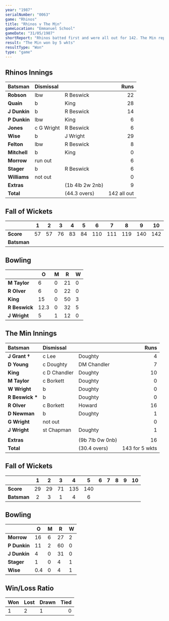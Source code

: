 ```yaml
---
year: "1987"
serialNumber: "0063" 
game: "Rhinos"
title: "Rhinos v The Min"
gameLocation: "Emmanuel School"
gameDate: "31/05/1987"
shortReport: "Rhinos batted first and were all out for 142. The Min replied with 143 for 5 wkts"
result: "The Min won by 5 wkts"
resultType: "Won"
type: "game"
---
```


## Rhinos Innings

| Batsman | Dismissal |  | Runs |
|:---|:---|---|---:|
| **Robson** | lbw | R Beswick | 22 | 
| **Quain** | b | King | 28 | 
| **J Dunkin** | b | R Beswick | 14 | 
| **P Dunkin** | lbw | King | 6 | 
| **Jones** | c G Wright | R Beswick | 6 | 
| **Wise** | b | J Wright | 29 |
| **Felton** | lbw | R Beswick | 8 | 
| **Mitchell** | b | King | 0 |
| **Morrow** | run out |  | 6 | 
| **Stager** | b | R Beswick | 6 | 
| **Williams** | not out |  | 0 |
| **Extras** | | (1b 4lb 2w 2nb) | 9 | 
| **Total** | | (44.3 overs) | 142 all out | 

## Fall of Wickets

| | 1 | 2 | 3 | 4 | 5 | 6 | 7 | 8 | 9 | 10 |
|---|:---:|:---:|:---:|:---:|:---:|:---:|:---:|:---:|:---:|:---:|
| **Score** | 57 | 57 | 76 | 83 | 84 | 110 | 111 | 119 | 140 | 142 |
| **Batsman** |  |  |  |  |  |  |  |  |  |  |

## Bowling

| | O | M | R | W |
|---|---|---|---|---|
| **M Taylor** | 6 | 0 | 21 | 0 | 
| **R Olver** | 6 | 0 | 22 | 0 | 
| **King** | 15 | 0 | 50 | 3 | 
| **R Beswick** | 12.3 | 0 | 32 | 5 | 
| **J Wright** | 5 | 1 | 12 | 0 |

## The Min Innings

| Batsman | Dismissal |  | Runs |
|:---|:---|---|---:|
| **J Grant &#8224;** | c Lee | Doughty | 4 | 
| **D Young** | c Doughty | DM Chandler | 7 | 
| **King** | c D Chandler | Doughty | 10 | 
| **M Taylor** | c Borkett | Doughty | 0 | 
| **W Wright** | b  | Doughty | 0 | 
| **R Beswick &#42;** | b | Doughty | 0 | 
| **R Olver** | c Borkett | Howard | 16 | 
| **D Newman** | b | Doughty | 1 | 
| **G Wright** | not out |  | 0 | 
| **J Wright** | st Chapman | Doughty | 1 | 
|  |  |  |  | 
| **Extras** | | (9b 7lb 0w 0nb) | 16 | 
| **Total** | | (30.4 overs) | 143 for 5 wkts | 

## Fall of Wickets

| | 1 | 2 | 3 | 4 | 5 | 6 | 7 | 8 | 9 | 10 |
|---|:---:|:---:|:---:|:---:|:---:|:---:|:---:|:---:|:---:|:---:|
| **Score** | 29 | 29 | 71 | 135 | 140 |  |  |  |  |  | 
| **Batsman** | 2 | 3 | 1 | 4 | 6 |  |  |  |  |  | 

## Bowling

| | O | M | R | W |
|---|---|---|---|---|
| **Morrow** | 16 | 6 | 27 | 2 | 
| **P Dunkin** | 11 | 2 | 60 | 0 | 
| **J Dunkin** | 4 | 0 | 31 | 0 |
| **Stager** | 1 | 0 | 4 | 1 |
| **Wise** | 0.4 | 0 | 4 | 1 | 

## Win/Loss Ratio

| Won | Lost | Drawn | Tied |
|:---|:---|:---|---:|
| 1 | 2 | 1 | 0 |